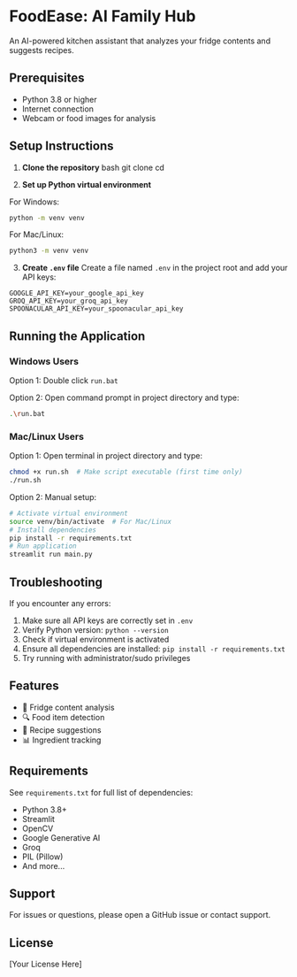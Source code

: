 # FoodEase: AI Family Hub

An AI-powered kitchen assistant that analyzes your fridge contents and suggests recipes.

## Prerequisites

- Python 3.8 or higher
- Internet connection
- Webcam or food images for analysis

## Setup Instructions

1. **Clone the repository**
bash
git clone <repository-url>
cd <project-folder>

2. **Set up Python virtual environment**

For Windows:
```bash
python -m venv venv
```

For Mac/Linux:
```bash
python3 -m venv venv
```

3. **Create `.env` file**
Create a file named `.env` in the project root and add your API keys:
```
GOOGLE_API_KEY=your_google_api_key
GROQ_API_KEY=your_groq_api_key
SPOONACULAR_API_KEY=your_spoonacular_api_key
```

## Running the Application

### Windows Users
Option 1: Double click `run.bat`

Option 2: Open command prompt in project directory and type:
```bash
.\run.bat
```

### Mac/Linux Users
Option 1: Open terminal in project directory and type:
```bash
chmod +x run.sh  # Make script executable (first time only)
./run.sh
```

Option 2: Manual setup:
```bash
# Activate virtual environment
source venv/bin/activate  # For Mac/Linux
# Install dependencies
pip install -r requirements.txt
# Run application
streamlit run main.py
```

## Troubleshooting

If you encounter any errors:
1. Make sure all API keys are correctly set in `.env`
2. Verify Python version: `python --version`
3. Check if virtual environment is activated
4. Ensure all dependencies are installed: `pip install -r requirements.txt`
5. Try running with administrator/sudo privileges

## Features

- 📸 Fridge content analysis
- 🔍 Food item detection
- 🍳 Recipe suggestions
- 📊 Ingredient tracking

## Requirements

See `requirements.txt` for full list of dependencies:
- Python 3.8+
- Streamlit
- OpenCV
- Google Generative AI
- Groq
- PIL (Pillow)
- And more...

## Support

For issues or questions, please open a GitHub issue or contact support.

## License

[Your License Here]


